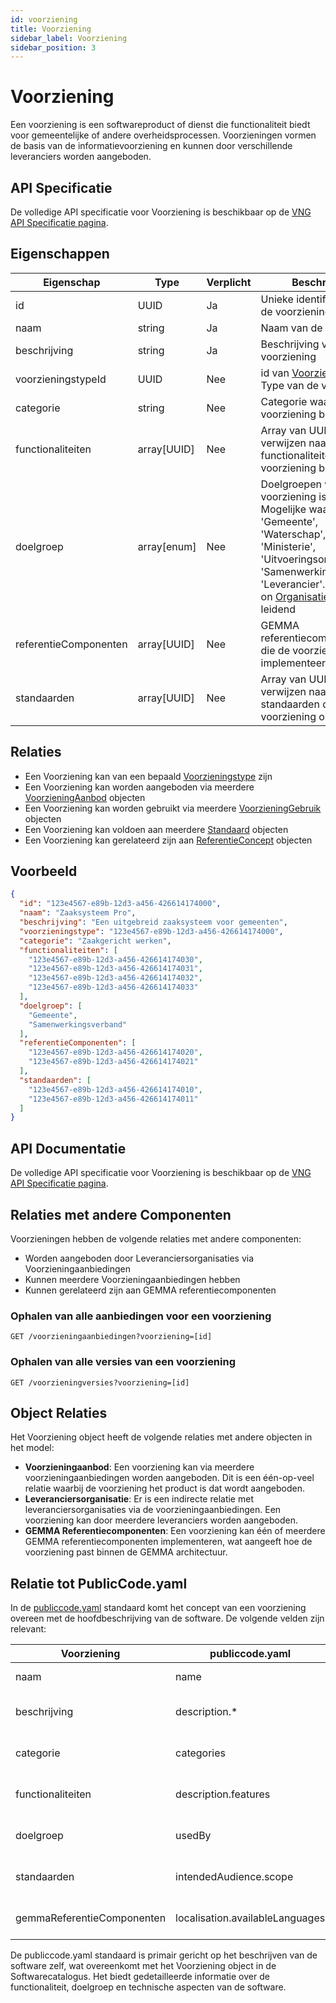 ```yaml
---
id: voorziening
title: Voorziening
sidebar_label: Voorziening
sidebar_position: 3
---
```


# Voorziening

Een voorziening is een softwareproduct of dienst die functionaliteit biedt voor gemeentelijke of andere overheidsprocessen. Voorzieningen vormen de basis van de informatievoorziening en kunnen door verschillende leveranciers worden aangeboden.

## API Specificatie

De volledige API specificatie voor Voorziening is beschikbaar op de [VNG API Specificatie pagina](https://vng-realisatie.github.io/Softwarecatalogus/api#tag/Software-Catalogus/operation/getVoorzieningen).

## Eigenschappen

| Eigenschap | Type | Verplicht | Beschrijving |
|------------|------|-----------|--------------|
| id | UUID | Ja | Unieke identificatie voor de voorziening |
| naam | string | Ja | Naam van de voorziening |
| beschrijving | string | Ja | Beschrijving van de voorziening |
| voorzieningstypeId | UUID  | Nee | id van [Voorzieningstype](./Voorzieningstype) Type van de voorziening |
| categorie | string | Nee | Categorie waartoe de voorziening behoort |
| functionaliteiten | array[UUID] | Nee | Array van UUID's die verwijzen naar de functionaliteiten die de voorziening biedt |
| doelgroep | array[enum] | Nee | Doelgroepen waarvoor de voorziening is bedoeld. Mogelijke waarden: 'Gemeente', 'Waterschap', 'Provincie', 'Ministerie', 'Uitvoeringsorganisatie', 'Samenwerkingsverband', 'Leverancier'. De definitie on [Organisatie](./Organisatie.md) is hiervoor leidend |
| referentieComponenten | array[UUID] | Nee | GEMMA referentiecomponenten die de voorziening implementeert |
| standaarden | array[UUID] | Nee | Array van UUID's die verwijzen naar de standaarden die de voorziening ondersteunt |

## Relaties

- Een Voorziening kan van een bepaald [Voorzieningstype](./Voorzieningstype) zijn
- Een Voorziening kan worden aangeboden via meerdere [VoorzieningAanbod](./VoorzieningAanbod) objecten
- Een Voorziening kan worden gebruikt via meerdere [VoorzieningGebruik](./VoorzieningGebruik) objecten
- Een Voorziening kan voldoen aan meerdere [Standaard](./Standaard) objecten
- Een Voorziening kan gerelateerd zijn aan [ReferentieConcept](./ReferentieConcept) objecten

## Voorbeeld

```json
{
  "id": "123e4567-e89b-12d3-a456-426614174000",
  "naam": "Zaaksysteem Pro",
  "beschrijving": "Een uitgebreid zaaksysteem voor gemeenten",
  "voorzieningstype": "123e4567-e89b-12d3-a456-426614174000",
  "categorie": "Zaakgericht werken",
  "functionaliteiten": [
    "123e4567-e89b-12d3-a456-426614174030",
    "123e4567-e89b-12d3-a456-426614174031",
    "123e4567-e89b-12d3-a456-426614174032",
    "123e4567-e89b-12d3-a456-426614174033"
  ],
  "doelgroep": [
    "Gemeente",
    "Samenwerkingsverband"
  ],
  "referentieComponenten": [
    "123e4567-e89b-12d3-a456-426614174020",
    "123e4567-e89b-12d3-a456-426614174021"
  ],
  "standaarden": [
    "123e4567-e89b-12d3-a456-426614174010",
    "123e4567-e89b-12d3-a456-426614174011"
  ]
}
```
## API Documentatie

De volledige API specificatie voor Voorziening is beschikbaar op de [VNG API Specificatie pagina](https://vng-realisatie.github.io/Softwarecatalogus/api#tag/Software-Catalogus/operation/getVoorzieningen).

## Relaties met andere Componenten

Voorzieningen hebben de volgende relaties met andere componenten:

- Worden aangeboden door Leveranciersorganisaties via Voorzieningaanbiedingen
- Kunnen meerdere Voorzieningaanbiedingen hebben
- Kunnen gerelateerd zijn aan GEMMA referentiecomponenten

### Ophalen van alle aanbiedingen voor een voorziening

```CLI
GET /voorzieningaanbiedingen?voorziening=[id]
```

### Ophalen van alle versies van een voorziening

```CLI
GET /voorzieningversies?voorziening=[id]
```

## Object Relaties

Het Voorziening object heeft de volgende relaties met andere objecten in het model:

- **Voorzieningaanbod**: Een voorziening kan via meerdere voorzieningaanbiedingen worden aangeboden. Dit is een één-op-veel relatie waarbij de voorziening het product is dat wordt aangeboden.
- **Leveranciersorganisatie**: Er is een indirecte relatie met leveranciersorganisaties via de voorzieningaanbiedingen. Een voorziening kan door meerdere leveranciers worden aangeboden.
- **GEMMA Referentiecomponenten**: Een voorziening kan één of meerdere GEMMA referentiecomponenten implementeren, wat aangeeft hoe de voorziening past binnen de GEMMA architectuur.

## Relatie tot PublicCode.yaml

In de [publiccode.yaml](https://github.com/publiccodeyml/publiccode.yaml) standaard komt het concept van een voorziening overeen met de hoofdbeschrijving van de software. De volgende velden zijn relevant:

| Voorziening | publiccode.yaml | Beschrijving |
|-------------|-----------------|--------------|
| naam | name | Naam van de software |
| beschrijving | description.* | Beschrijving van de software in verschillende talen |
| categorie | categories | Categorieën waartoe de software behoort |
| functionaliteiten | description.features | Functionaliteiten die de software biedt |
| doelgroep | usedBy | Organisaties die de software gebruiken |
| standaarden | intendedAudience.scope | Beoogde gebruikers en toepassingsgebied |
| gemmaReferentieComponenten | localisation.availableLanguages | Ondersteunde talen en lokalisaties |

De publiccode.yaml standaard is primair gericht op het beschrijven van de software zelf, wat overeenkomt met het Voorziening object in de Softwarecatalogus. Het biedt gedetailleerde informatie over de functionaliteit, doelgroep en technische aspecten van de software. 
